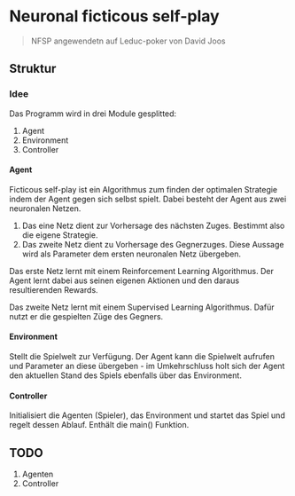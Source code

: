 # Neuronal ficticous self-play
>  NFSP angewendetn auf Leduc-poker von David Joos

## Struktur
### Idee
Das Programm wird in drei Module gesplitted:
1. Agent
2. Environment
3. Controller

#### Agent
Ficticous self-play ist ein Algorithmus zum finden der optimalen
Strategie indem der Agent gegen sich selbst spielt. Dabei besteht
der Agent aus zwei neuronalen Netzen.
1. Das eine Netz dient zur Vorhersage des nächsten Zuges. Bestimmt
also die eigene Strategie.
2. Das zweite Netz dient zu Vorhersage des Gegnerzuges. Diese Aussage
wird als Parameter dem ersten neuronalen Netz übergeben.

Das erste Netz lernt mit einem Reinforcement Learning Algorithmus.
Der Agent lernt dabei aus seinen eigenen Aktionen und den daraus
resultierenden Rewards.

Das zweite Netz lernt mit einem Supervised Learning Algorithmus.
Dafür nutzt er die gespielten Züge des Gegners.

#### Environment
Stellt die Spielwelt zur Verfügung. Der Agent kann die Spielwelt
aufrufen und Parameter an diese übergeben - im Umkehrschluss 
holt sich der Agent den aktuellen Stand des Spiels ebenfalls über
das Environment.

#### Controller
Initialisiert die Agenten (Spieler), das Environment und startet
das Spiel und regelt dessen Ablauf. Enthält die main() Funktion.

## TODO
1. Agenten
2. Controller



